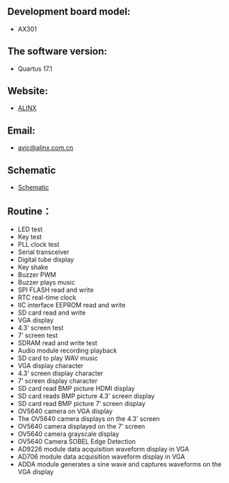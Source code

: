 ## Development board model: 
* AX301

## The software version:
* Quartus 17.1

## Website:
* [ALINX](http://www.alinx.com.cn)

## Email:
* avic@alinx.com.cn

## Schematic
* [Schematic](https://github.com/alinxalinx/AX301/tree/master/sch/AX301_SCH.PDF) 


## Routine：
* LED test
* Key test
* PLL clock test
* Serial transceiver
* Digital tube display
* Key shake
* Buzzer PWM
* Buzzer plays music
* SPI FLASH read and write
* RTC real-time clock
* IIC interface EEPROM read and write
* SD card read and write
* VGA display
* 4.3’ screen test
* 7’ screen test
* SDRAM read and write test
* Audio module recording playback
* SD card to play WAV music
* VGA display character
* 4.3’ screen display character
* 7’ screen display character
* SD card read BMP picture HDMI display
* SD card reads BMP picture 4.3' screen display
* SD card read BMP picture 7’ screen display
* OV5640 camera on VGA display
* The OV5640 camera displays on the 4.3’ screen
* OV5640 camera displayed on the 7’ screen
* OV5640 camera grayscale display
* OV5640 Camera SOBEL Edge Detection
* AD9226 module data acquisition waveform display in VGA
* AD706 module data acquisition waveform display in VGA
* ADDA module generates a sine wave and captures waveforms on the VGA display
